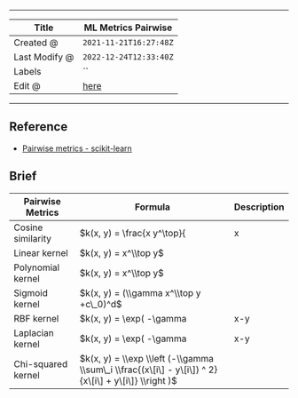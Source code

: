 -----

| Title         | ML Metrics Pairwise                                   |
| ------------- | ----------------------------------------------------- |
| Created @     | `2021-11-21T16:27:48Z`                                |
| Last Modify @ | `2022-12-24T12:33:40Z`                                |
| Labels        | \`\`                                                  |
| Edit @        | [here](https://github.com/junxnone/aiwiki/issues/139) |

-----

## Reference

  - [Pairwise metrics -
    scikit-learn](https://scikit-learn.org/stable/modules/metrics.html#pairwise-metrics-affinities-and-kernels)

## Brief

| Pairwise Metrics   | Formula                                                                                              | Description |
| ------------------ | ---------------------------------------------------------------------------------------------------- | ----------- |
| Cosine similarity  | $k(x, y) = \\frac{x y^\\top}{|x| |y|}$                                                               |             |
| Linear kernel      | $k(x, y) = x^\\top y$                                                                                |             |
| Polynomial kernel  | $k(x, y) = x^\\top y$                                                                                |             |
| Sigmoid kernel     | $k(x, y) = (\\gamma x^\\top y +c\_0)^d$                                                              |             |
| RBF kernel         | $k(x, y) = \\exp( -\\gamma | x-y |^2)$                                                               |             |
| Laplacian kernel   | $k(x, y) = \\exp( -\\gamma | x-y |\_1)$                                                              |             |
| Chi-squared kernel | $k(x, y) = \\exp \\left (-\\gamma \\sum\_i \\frac{(x\[i\] - y\[i\]) ^ 2}{x\[i\] + y\[i\]} \\right )$ |             |
